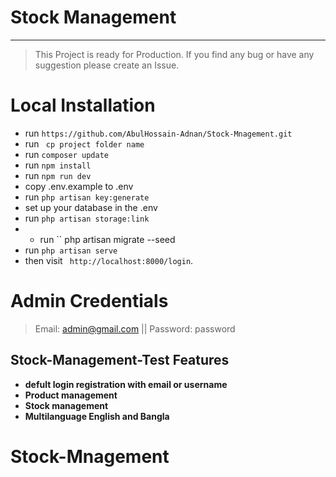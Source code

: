 # Stock Management
-----------------
> This Project is ready for Production. If you find any bug or have any suggestion please create an Issue.

# Local Installation

- run `` https://github.com/AbulHossain-Adnan/Stock-Mnagement.git ``
- run `` cp project folder name``
- run ``composer update `` 
- run `` npm install ``
- run ``npm run dev``
- copy .env.example to .env
- run `` php artisan key:generate ``
- set up your database in the .env
- run `` php artisan storage:link ``
- - run `` php artisan migrate --seed 
- run `` php artisan serve ``
- then visit `` http://localhost:8000/login``.


# Admin Credentials
> Email: admin@gmail.com || Password: password


## Stock-Management-Test Features


- **defult login registration with email or username**
- **Product management**
- **Stock  management**
- **Multilanguage English and Bangla**

# Stock-Mnagement
